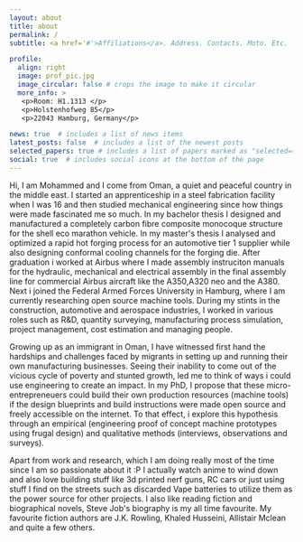 ```yaml
---
layout: about
title: about
permalink: /
subtitle: <a href='#'>Affiliations</a>. Address. Contacts. Moto. Etc.

profile:
  align: right
  image: prof_pic.jpg
  image_circular: false # crops the image to make it circular
  more_info: >
   <p>Room: H1.1313 </p>
   <p>Holstenhofweg 85</p>
   <p>22043 Hamburg, Germany</p>

news: true  # includes a list of news items
latest_posts: false  # includes a list of the newest posts
selected_papers: true # includes a list of papers marked as "selected={true}"
social: true  # includes social icons at the bottom of the page
---
```


Hi, I am Mohammed and I come from Oman, a quiet and peaceful country in the middle east. I started an apprenticeship in a steel fabrication facility when I was 16 and then studied mechanical engineering since how things were made fascinated me so much. In my bachelor thesis I designed and manufactured a completely carbon fibre composite monocoque structure for the shell eco marathon vehicle. In my master's thesis I analysed and optimized a rapid hot forging process for an automotive tier 1 supplier while also designing conformal cooling channels for the forging die. After graduation i worked at Airbus where I made assembly instruciton manuals for the hydraulic, mechanical and electrical assembly in the final assembly line for commercial Airbus aircraft like the A350,A320 neo and the A380. Next i joined the Federal Armed Forces University in Hamburg, where I am currently researching open source machine tools. During my stints in the construction, automotive and aerospace industries, I worked in various roles such as R&D, quantity surveying, manufacturing process simulation, project management, cost estimation and managing people.
 
Growing up as an immigrant in Oman, I have witnessed first hand the hardships and challenges faced by migrants in setting up and running their own manufacturing businesses. Seeing their inability to come out of the vicious cycle of poverty and stunted growth, led me to think of ways i could use engineering to create an impact. In my PhD, I propose that these micro-entrepreneuers could build their own production resources (machine tools) if the design blueprints and build instructions were made open source and freely accessible on the internet. To that effect, i explore this hypothesis through an empirical (engineering proof of concept machine prototypes using frugal design) and qualitative methods (interviews, observations and surveys).

Apart from work and research, which I am doing really most of the time since I am so passionate about it :P I actually watch anime to wind down and also love building stuff like 3d printed nerf guns, RC cars or just using stuff I find on the streets such as discarded Vape batteries to utilize them as the power source for other projects. I also like reading fiction and biographical novels, Steve Job's biography is my all time favourite. My favourite fiction authors are J.K. Rowling, Khaled Husseini, Allistair Mclean and quite a few others.  

<!--So my tentative thesis title is 'Exploring the potential of open source machine tools (OSMT) for the sustainable and cost-effective development of microenterprises in resource constrained settings'. Open source machine tools or OSMT was not an academic term until we coined it in our first conference paper at the CPSL in Vancouver in early 2022. OSMT are machine tools whose blueprints are made freely available on the internet for anyone to access, use, modify, replicate or even sell the machines produced using the designs.My research revolves around investigating how machine tools can be designed for low resource contexts and what challenges and barriers would affect their adoption and diffusion. I use resource constrained migrant run manufacturing micro-enterprises (ME) in Oman as a case study for my work. 

To that effect, I intend to design 4 open source machine tools namely a CNC gas cutter, a CNC milling router, a semi automated large diameter pipe bending machine and a 3D printer. These technologies are not the bleeding edge of technologies but rather outdated in industrialized countries. Moreover, considering how everyone is already talking about the 5th and 6th industrial revolutions, while many manufacturing microenterprises in developing and least developing countries are still using labour intensive and inefficient analog machine tools. Their access to more modern technologies is limited by their limited resources, research capabilities, literacy levels etc.Therefore the divide between the industrialized economies and developing economies is widening and as a result wealth distribution is becoming more and more distorted. 

My work is interdisciplinary since my topic is a socio-technical one. So even though i do work on the engineering design of machines, I do it by keeping the social context of the end user in mind. I do this by carrying out field work that involves qualitative interviews, field observations and focus groups.

Our group brings together people from different disciplines such as engineering, social sciences, geography, economics and law. The crux of our research is really exploring the nexus between open source hardware (OSH) and society.  -->